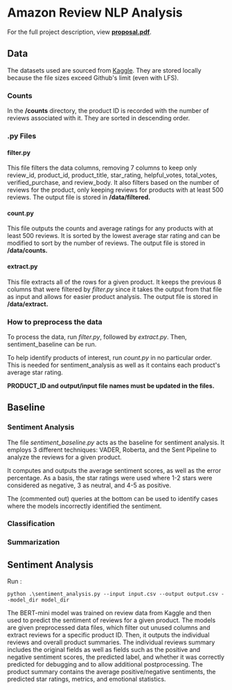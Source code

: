 # Amazon Review NLP Analysis 
For the full project description, view [**proposal.pdf**](https://github.com/afinn12/reviews_nlp/blob/main/proposal.pdf).


## Data
The datasets used are sourced from [Kaggle](https://www.kaggle.com/datasets/cynthiarempel/amazon-us-customer-reviews-dataset?resource=download&select=amazon_reviews_us_Toys_v1_00.tsv). 
They are stored locally because the file sizes exceed Github's limit (even with LFS).

### Counts
In the **/counts** directory, the product ID is recorded with the number of reviews associated with it. They are sorted in descending order. 

### .py Files
#### filter.py
This file filters the data columns, removing 7 columns to keep only review_id, product_id, product_title, star_rating, helpful_votes, total_votes, verified_purchase, and review_body. It also filters based on the number of reviews for the product, only keeping reviews for products with at least 500 reviews. The output file is stored in **/data/filtered.**

#### count.py
This file outputs the counts and average ratings for any products with at least 500 reviews. It is sorted by the lowest average star rating and can be modified to sort by the number of reviews. The output file is stored in **/data/counts.**

#### extract.py
This file extracts all of the rows for a given product. It keeps the previous 8 columns that were filtered by *filter.py* since it takes the output from that file as input and allows for easier product analysis. The output file is stored in **/data/extract.**

### How to preprocess the data
To process the data, run *filter.py*, followed by *extract.py*. Then, sentiment_baseline can be run. 

To help identify products of interest, run *count.py* in no particular order. This is needed for sentiment_analysis as well as it contains each product's average star rating. 

**PRODUCT_ID and output/input file names must be updated in the files.**

## Baseline 

### Sentiment Analysis
The file *sentiment_baseline.py* acts as the baseline for sentiment analysis. It employs 3 different techniques: VADER, Roberta, and the Sent Pipeline to analyze the reviews for a given product. 

It computes and outputs the average sentiment scores, as well as the error percentage. As a basis, the star ratings were used where 1-2 stars were considered as negative, 3 as neutral, and 4-5 as positive. 

The (commented out) queries at the bottom can be used to identify cases where the models incorrectly identified the sentiment. 

### Classification

### Summarization 

## Sentiment Analysis
Run : 
```
python .\sentiment_analysis.py --input input.csv --output output.csv --model_dir model_dir
```
The BERT-mini model was trained on review data from Kaggle and then used to predict the sentiment of reviews for a given product. The models are given preprocessed data files, which filter out unused columns and extract reviews for a specific product ID. Then, it outputs the individual reviews and overall product summaries. The individual reviews summary includes the original fields as well as fields such as the positive and negative sentiment scores, the predicted label, and whether it was correctly predicted for debugging and to allow additional postprocessing. The product summary contains the average positive/negative sentiments, the predicted star ratings, metrics, and emotional statistics.



